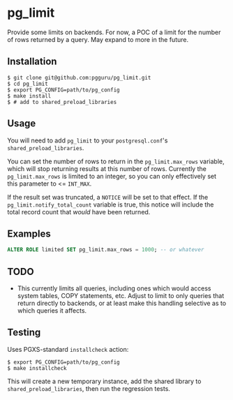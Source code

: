 # pg_limit

Provide some limits on backends.  For now, a POC of a limit for the number of rows returned by a query.  May expand to more in the future.

## Installation

```console
$ git clone git@github.com:pgguru/pg_limit.git
$ cd pg_limit
$ export PG_CONFIG=path/to/pg_config
$ make install
$ # add to shared_preload_libraries
```

## Usage

You will need to add `pg_limit` to your `postgresql.conf`'s `shared_preload_libraries`.

You can set the number of rows to return in the `pg_limit.max_rows` variable, which will stop returning results at this number of rows.  Currently the `pg_limit.max_rows` is limited to an integer, so you can only effectively set this parameter to <= `INT_MAX`.

If the result set was truncated, a `NOTICE` will be set to that effect.  If the `pg_limit.notify_total_count` variable is true, this notice will include the total record count that *would* have been returned.


## Examples

```sql
ALTER ROLE limited SET pg_limit.max_rows = 1000; -- or whatever
```

## TODO

- This currently limits all queries, including ones which would access system tables, COPY statements, etc.  Adjust to limit to only queries that return directly to backends, or at least make this handling selective as to which queries it affects.

## Testing

Uses PGXS-standard `installcheck` action:

```console
$ export PG_CONFIG=path/to/pg_config
$ make installcheck
```

This will create a new temporary instance, add the shared library to `shared_preload_libraries`, then run the regression tests.
